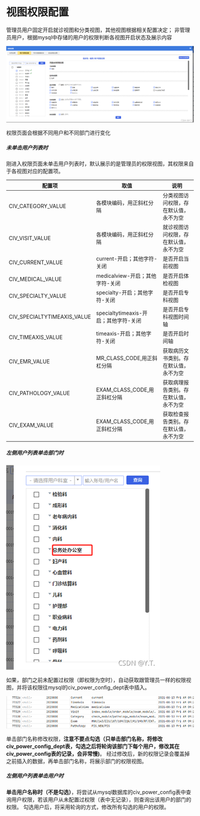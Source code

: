 # 视图权限配置



管理员用户固定开启就诊视图和分类视图，其他视图根据相关配置决定；
非管理员用户，根据mysql中存储的用户的权限判断各视图开启状态及展示内容

![在这里插入图片描述](./img/shituquanxianpeizhi001.png)

权限页面会根据不同用户和不同部门进行变化



##### 未单击用户列表时

刚进入权限页面未单击用户列表时，默认展示的是管理员的权限视图，其权限来自于各视图对应的配置项。

| 配置项                      | 取值                                  | 说明                                   |
| --------------------------- | ------------------------------------- | -------------------------------------- |
| CIV_CATEGORY_VALUE          | 各模块编码，用正斜杠分隔              | 分类视图访问权限，存在默认值，永不为空 |
| CIV_VISIT_VALUE             | 各模块编码，用正斜杠分隔              | 就诊视图访问权限，存在默认值，永不为空 |
| CIV_CURRENT_VALUE           | current-开启；其他字符-关闭           | 是否开启当前视图                       |
| CIV_MEDICAL_VALUE           | medicalview-开启；其他字符-关闭       | 是否开启体检视图                       |
| CIV_SPECIALTY_VALUE         | specialty-开启；其他字符-关闭         | 是否开启专科视图                       |
| CIV_SPECIALTYTIMEAXIS_VALUE | specialtytimeaxis-开启；其他字符-关闭 | 是否开启专科视图时间轴                 |
| CIV_TIMEAXIS_VALUE          | timeaxis-开启；其他字符-关闭          | 是否开启时间轴                         |
| CIV_EMR_VALUE               | MR_CLASS_CODE,用正斜杠分隔            | 获取病历文书类别。存在默认值，永不为空 |
| CIV_PATHOLOGY_VALUE         | EXAM_CLASS_CODE,用正斜杠分隔          | 获取病理报告类别。存在默认值，永不为空 |
| CIV_EXAM_VALUE              | EXAM_CLASS_CODE,用正斜杠分隔          | 获取检查报告类别。存在默认值，永不为空 |



#####  左侧用户列表单击部门时



![在这里插入图片描述](./img/shituquanxianpeizhi002.png)

如果，部门之前未配置过权限（即权限为空时），自动获取跟管理员一样的权限视图，并将该权限往mysql的civ_power_config_dept表中插入。



![在这里插入图片描述](./img/shituquanxianpeizhi003.png)



单击部门名称修改权限，**注意不要点勾选（只单击部门名称，将修改civ_power_config_dept表，勾选之后将轮询该部门下每个用户，修改其在civ_power_config表的记录，会非常慢)**。
经过修改后，新的权限记录会覆盖掉之前插入的数据，再单击部门名称，将展示部门的权限视图。



##### 左侧用户列表单击用户时

**单击用户名称时（不是勾选）**，将尝试从mysql数据库的civ_power_config表中查询用户权限，若该用户从未配置过权限（表中无记录），则查询出该用户的部门的权限。
勾选用户后，将采用轮询的方式，修改所有勾选的用户的权限。
